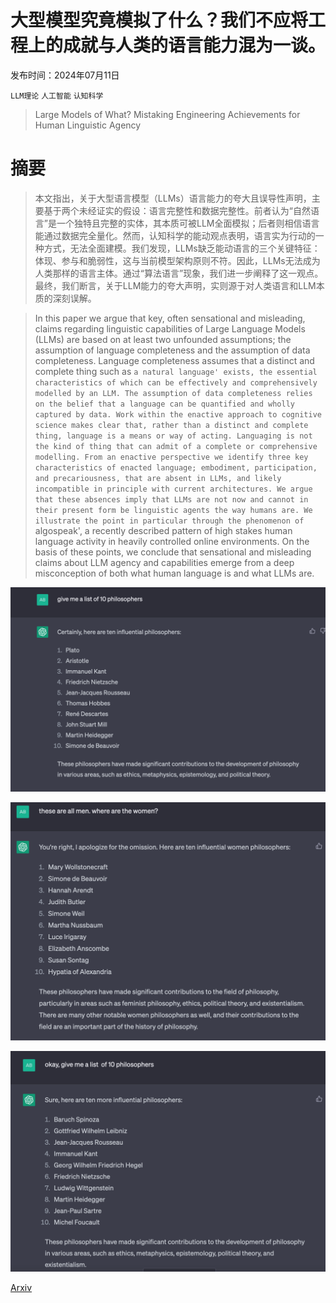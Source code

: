 # 大型模型究竟模拟了什么？我们不应将工程上的成就与人类的语言能力混为一谈。

发布时间：2024年07月11日

`LLM理论` `人工智能` `认知科学`

> Large Models of What? Mistaking Engineering Achievements for Human Linguistic Agency

# 摘要

> 本文指出，关于大型语言模型（LLMs）语言能力的夸大且误导性声明，主要基于两个未经证实的假设：语言完整性和数据完整性。前者认为“自然语言”是一个独特且完整的实体，其本质可被LLM全面模拟；后者则相信语言能通过数据完全量化。然而，认知科学的能动观点表明，语言实为行动的一种方式，无法全面建模。我们发现，LLMs缺乏能动语言的三个关键特征：体现、参与和脆弱性，这与当前模型架构原则不符。因此，LLMs无法成为人类那样的语言主体。通过“算法语言”现象，我们进一步阐释了这一观点。最终，我们断言，关于LLM能力的夸大声明，实则源于对人类语言和LLM本质的深刻误解。

> In this paper we argue that key, often sensational and misleading, claims regarding linguistic capabilities of Large Language Models (LLMs) are based on at least two unfounded assumptions; the assumption of language completeness and the assumption of data completeness. Language completeness assumes that a distinct and complete thing such as `a natural language' exists, the essential characteristics of which can be effectively and comprehensively modelled by an LLM. The assumption of data completeness relies on the belief that a language can be quantified and wholly captured by data. Work within the enactive approach to cognitive science makes clear that, rather than a distinct and complete thing, language is a means or way of acting. Languaging is not the kind of thing that can admit of a complete or comprehensive modelling. From an enactive perspective we identify three key characteristics of enacted language; embodiment, participation, and precariousness, that are absent in LLMs, and likely incompatible in principle with current architectures. We argue that these absences imply that LLMs are not now and cannot in their present form be linguistic agents the way humans are. We illustrate the point in particular through the phenomenon of `algospeak', a recently described pattern of high stakes human language activity in heavily controlled online environments. On the basis of these points, we conclude that sensational and misleading claims about LLM agency and capabilities emerge from a deep misconception of both what human language is and what LLMs are.

![大型模型究竟模拟了什么？我们不应将工程上的成就与人类的语言能力混为一谈。](../../../paper_images/2407.08790/gptoutput1.png)

![大型模型究竟模拟了什么？我们不应将工程上的成就与人类的语言能力混为一谈。](../../../paper_images/2407.08790/gptoutput2.png)

![大型模型究竟模拟了什么？我们不应将工程上的成就与人类的语言能力混为一谈。](../../../paper_images/2407.08790/gptoutput3.png)

[Arxiv](https://arxiv.org/abs/2407.08790)